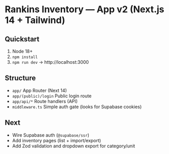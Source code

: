 # Rankins Inventory — App v2 (Next.js 14 + Tailwind)

## Quickstart
1. Node 18+
2. `npm install`
3. `npm run dev` → http://localhost:3000

## Structure
- `app/` App Router (Next 14)
- `app/(public)/login` Public login route
- `app/api/*` Route handlers (API)
- `middleware.ts` Simple auth gate (looks for Supabase cookies)

## Next
- Wire Supabase auth (`@supabase/ssr`)
- Add inventory pages (list + import/export)
- Add Zod validation and dropdown export for category/unit
